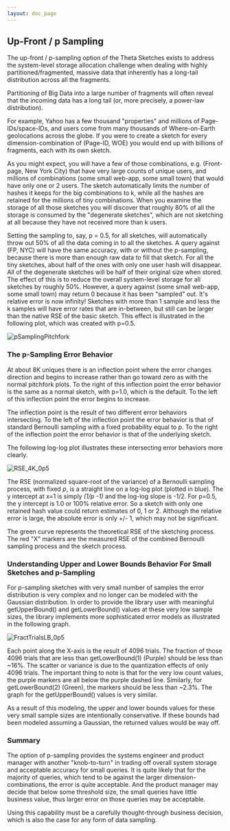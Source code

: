 ```yaml
---
layout: doc_page
---
```

<!--
    Licensed to the Apache Software Foundation (ASF) under one
    or more contributor license agreements.  See the NOTICE file
    distributed with this work for additional information
    regarding copyright ownership.  The ASF licenses this file
    to you under the Apache License, Version 2.0 (the
    "License"); you may not use this file except in compliance
    with the License.  You may obtain a copy of the License at

      http://www.apache.org/licenses/LICENSE-2.0

    Unless required by applicable law or agreed to in writing,
    software distributed under the License is distributed on an
    "AS IS" BASIS, WITHOUT WARRANTIES OR CONDITIONS OF ANY
    KIND, either express or implied.  See the License for the
    specific language governing permissions and limitations
    under the License.
-->
## Up-Front / p Sampling 

The up-front / p-sampling option of the Theta Sketches exists to address the system-level storage allocation challenge when dealing with highly partitioned/fragmented, massive data that inherently has a long-tail distribution across all the fragments. 

Partitioning of Big Data into a large number of fragments will often reveal that the incoming data has a long tail (or, more precisely, a power-law distribution). 

For example, Yahoo has a few thousand "properties" and millions of Page-IDs/space-IDs, and users come from many thousands of Where-on-Earth geolocations across the globe.  If you were to create a sketch for every dimension-combination of (Page-ID, WOE) you would end up with billions of fragments, each with its own sketch.

As you might expect, you will have a few of those combinations, e.g. (Front-page, New York City) that have very large counts of unique users, and millions of combinations (some small web-app, some small town) that would have only one or 2 users. 
The sketch automatically limits the number of hashes it keeps for the big combinations to k, while all the hashes are retained for the millions of tiny combinations. 
When you examine the storage of all those sketches you will discover that roughly 80% of all the storage is consumed by the "degenerate sketches", which are not sketching at all because they have not received more than k users.

Setting the sampling to, say, p = 0.5, for all sketches, will automatically throw out 50% of all the data coming in to all the sketches. 
A query against (FP, NYC) will have the same accuracy, with or without the p-sampling, because there is more than enough raw data to fill that sketch. 
For all the tiny sketches, about half of the ones with only one user hash will disappear. 
All of the degenerate sketches will be half of their original size when stored. 
The effect of this is to reduce the overall system-level storage for all sketches by roughly 50%. 
However, a query against (some small web-app, some small town) may return 0 because it has been "sampled" out. 
It's relative error is now infinity! Sketches with more than 1 sample and less the k samples will have error rates that are in-between, but still can be larger than the native RSE of the basic sketch. 
This effect is illustrated in the following plot, which was created with p=0.5.

<img class="doc-img-half" src="{{site.docs_img_dir}}/theta/pSamplingPitchfork.png" alt="pSamplingPitchfork" />

### The p-Sampling Error Behavior

At about 8K uniques there is an inflection point where the error changes direction and begins to increase rather than go toward zero as with the normal pitchfork plots. 
To the right of this inflection point the error behavior is the same as a normal sketch, with p=1.0, which is the default. 
To the left of this inflection point the error begins to increase.

The inflection point is the result of two different error behaviors intersecting.
To the left of the inflection point the error behavior is that of standard Bernoulli sampling with a fixed probability equal to <i>p</i>.
To the right of the inflection point the error behavior is that of the underlying sketch.

The following log-log plot illustrates these intersecting error behaviors more clearly. 

<img class="doc-img-half" src="{{site.docs_img_dir}}/theta/RSE_4K_0p5.png" alt="RSE_4K_0p5" />

The RSE (normalized square-root of the variance) of a Bernoulli sampling process, with fixed <i>p</i>, is a straight line on a log-log plot (plotted in blue).
The y intercept at x=1 is simply <i>(1/p -1)</i> and the log-log slope is -1/2. For p=0.5, the y intercept is 1.0 or 100% relative error. 
So a sketch with only one retained hash value could return estimates of 0, 1 or 2. 
Although the relative error is large, the absolute error is only +/- 1, which may not be significant.

The green curve represents the theoretical RSE of the sketching process.
The red "X" markers are the measured RSE of the combined Bernoulli sampling process and the sketch process.  

### Understanding Upper and Lower Bounds Behavior For Small Sketches and p-Sampling 

For p-sampling sketches with very small number of samples the error distribution is very complex and no longer can be modeled with the Gaussian distribution.
In order to provide the library user with meaningful getUpperBound() and getLowerBound() values at these very low sample sizes, 
the library implements more sophisticated error models as illustrated in the following graph.

<img class="doc-img-half" src="{{site.docs_img_dir}}/theta/FractTrialsLB_0p5.png" alt="FractTrialsLB_0p5" />

Each point along the X-axis is the result of 4096 trials. The fraction of those 4096 trials that are less than getLowerBound(1) (Purple) should be less than ~16%.
The scatter or variance is due to the quantization effects of only 4096 trials. The important thing to note is that for the very low count values, the purple markers 
are all below the purple dashed line.  Similarly, for getLowerBound(2) (Green), the markers should be less than ~2.3%. 
The graph for the getUpperBound() values is very similar.

As a result of this modeling, the upper and lower bounds values for these very small sample sizes are intentionally conservative. 
If these bounds had been modeled assuming a Gaussian, the returned values would be way off.

### Summary
The option of p-sampling provides the systems engineer and product manager with another "knob-to-turn" in trading off overall system storage and acceptable accuracy for small queries. 
It is quite likely that for the majority of queries, which tend to be against the larger dimension-combinations, the error is quite acceptable. 
And the product manager may decide that below some threshold size, the small queries have little business value, thus larger error on those queries may be acceptable.

Using this capability must be a carefully thought-through business decision, which is also the case for any form of data sampling.

